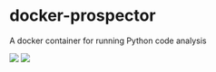 # docker-prospector

A docker container for running Python code analysis

[![](https://images.microbadger.com/badges/version/ryanhanwu/docker-prospector.svg)](https://microbadger.com/images/ryanhanwu/docker-prospector "Get your own version badge on microbadger.com")
[![](https://images.microbadger.com/badges/image/ryanhanwu/docker-prospector.svg)](https://microbadger.com/images/ryanhanwu/docker-prospector "Get your own image badge on microbadger.com")
